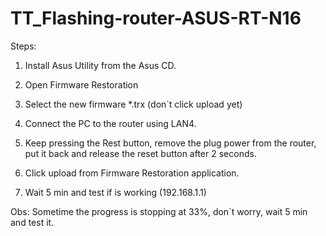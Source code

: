 TT_Flashing-router-ASUS-RT-N16
==============================



Steps:

1. Install Asus Utility from the Asus CD.

2. Open Firmware Restoration

3. Select the new firmware *.trx (don`t click upload yet)

4. Connect the PC to the router using LAN4.

5. Keep pressing the Rest button, remove the plug power from the router, put it back and release the reset button after 2 seconds.

6. Click upload from Firmware Restoration application.

7. Wait 5 min and test if is working (192.168.1.1)

Obs: Sometime the progress is stopping at 33%, don`t worry, wait 5 min and test it.
